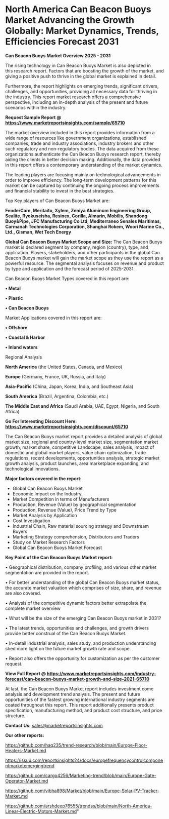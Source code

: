 # North America Can Beacon Buoys Market Advancing the Growth Globally: Market Dynamics, Trends, Efficiencies Forecast 2031

<Strong> Can Beacon Buoys Market Overview 2025 - 2031</strong>

The rising technology in Can Beacon Buoys Market is also depicted in this research report. Factors that are boosting the growth of the market, and giving a positive push to thrive in the global market is explained in detail.

Furthermore, the report highlights on emerging trends, significant drivers, challenges, and opportunities, providing all necessary data for thriving in the industry. This report market research offers a comprehensive perspective, including an in-depth analysis of the present and future scenarios within the industry.

<strong>Request Sample Report @ <a href=https://www.marketreportsinsights.com/sample/65710>https://www.marketreportsinsights.com/sample/65710</a></strong>

The market overview included in this report provides information from a wide range of resources like government organizations, established companies, trade and industry associations, industry brokers and other such regulatory and non-regulatory bodies. The data acquired from these organizations authenticate the Can Beacon Buoys research report, thereby aiding the clients in better decision making. Additionally, the data provided in this report offers a contemporary understanding of the market dynamics.

The leading players are focusing mainly on technological advancements in order to improve efficiency. The long-term development patterns for this market can be captured by continuing the ongoing process improvements and financial stability to invest in the best strategies.

Top Key players of Can Beacon Buoys Market are:

<strong>FenderCare, Meritaito, Xylem, Zeniya Aluminum Engineering Group, Sealite, Ryokuseisha, Resinex, Corilla, Almarin, Mobilis, Shandong Buoy&Pipe, JFC Manufacturing Co Ltd, Mediterraneo Senales Maritimas, Carmanah Technologies Corporation, Shanghai Rokem, Woori Marine Co., Ltd., Gisman, Wet Tech Energy</strong>

<strong><b>Global Can Beacon Buoys Market Scope and Size:</b></strong>
The Can Beacon Buoys market is declared segment by company, region (country), type, and application. Players, stakeholders, and other participants in the global Can Beacon Buoys market will gain the market scope as they use the report as a powerful resource. The segmental analysis focuses on revenue and product by type and application and the forecast period of 2025-2031.

Can Beacon Buoys Market Types covered in this report are:

<strong>• Metal

• Plastic

• Can Beacon Buoys</strong>

Market Applications covered in this report are:

<strong>• Offshore

• Coastal & Harbor

• Inland waters</strong> 

Regional Analysis

<strong>North America</strong> (the United States, Canada, and Mexico)

<strong>Europe</strong> (Germany, France, UK, Russia, and Italy)

<strong>Asia-Pacific</strong> (China, Japan, Korea, India, and Southeast Asia)

<strong>South America</strong> (Brazil, Argentina, Colombia, etc.)

<strong>The Middle East and Africa</strong> (Saudi Arabia, UAE, Egypt, Nigeria, and South Africa)

<strong>Go For Interesting Discount Here: <a href=https://www.marketreportsinsights.com/discount/65710>https://www.marketreportsinsights.com/discount/65710</a></strong>

The Can Beacon Buoys market report provides a detailed analysis of global market size, regional and country-level market size, segmentation market growth, market share, competitive Landscape, sales analysis, impact of domestic and global market players, value chain optimization, trade regulations, recent developments, opportunities analysis, strategic market growth analysis, product launches, area marketplace expanding, and technological innovations.

<strong><b>Major factors covered in the report:</b></strong>
<ul>
  <li>Global Can Beacon Buoys Market </li>
  <li>Economic Impact on the Industry</li>
  <li>Market Competition in terms of Manufacturers</li>
  <li>Production, Revenue (Value) by geographical segmentation</li>
  <li>Production, Revenue (Value), Price Trend by Type</li>
  <li>Market Analysis by Application</li>
  <li>Cost Investigation</li>
  <li>Industrial Chain, Raw material sourcing strategy and Downstream Buyers</li>
  <li>Marketing Strategy comprehension, Distributors and Traders</li>
  <li>Study on Market Research Factors</li>
  <li>Global Can Beacon Buoys Market Forecast</li>
</ul>

<strong><b>Key Point of the Can Beacon Buoys Market report:</b></strong>

• Geographical distribution, company profiling, and various other market segmentation are provided in the report.

• For better understanding of the global Can Beacon Buoys market status, the accurate market valuation which comprises of size, share, and revenue are also covered.

• Analysis of the competitive dynamic factors better extrapolate the complete market overview

• What will be the size of the emerging Can Beacon Buoys market in 2031?

• The latest trends, opportunities and challenges, and growth drivers provide better construal of the Can Beacon Buoys Market.

• In-detail industrial analysis, sales study, and production understanding shed more light on the future market growth rate and scope.

• Report also offers the opportunity for customization as per the customer request.

<strong><b>View Full Report @ <a href=https://www.marketreportsinsights.com/industry-forecast/can-beacon-buoys-market-growth-and-size-2021-65710>https://www.marketreportsinsights.com/industry-forecast/can-beacon-buoys-market-growth-and-size-2021-65710</a></b></strong>


At last, the Can Beacon Buoys Market report includes investment come analysis and development trend analysis. The present and future opportunities of the fastest growing international industry segments are coated throughout this report. This report additionally presents product specification, manufacturing method, and product cost structure, and price structure.

<strong>Contact Us:</strong>
sales@marketreportsinsights.com

<strong>Our other reports:</strong>

<a href=https://github.com/haq235/trend-research/blob/main/Europe-Floor-Heaters-Market.md>https://github.com/haq235/trend-research/blob/main/Europe-Floor-Heaters-Market.md</a>

<a href=https://issuu.com/reportsinsights24/docs/europefrequencycontrolcomponentmarketemergingtrend>https://issuu.com/reportsinsights24/docs/europefrequencycontrolcomponentmarketemergingtrend</a>

<a href=https://github.com/cargo4256/Marketing-trend/blob/main/Europe-Gate-Operator-Market.md>https://github.com/cargo4256/Marketing-trend/blob/main/Europe-Gate-Operator-Market.md</a>

<a href=https://github.com/vibha898/Market/blob/main/Europe-Solar-PV-Tracker-Market.md>https://github.com/vibha898/Market/blob/main/Europe-Solar-PV-Tracker-Market.md</a>

<a href=https://github.com/arshdeep76555/trendss/blob/main/North-America-Linear-Electric-Motors-Market.md>https://github.com/arshdeep76555/trendss/blob/main/North-America-Linear-Electric-Motors-Market.md</a>"
